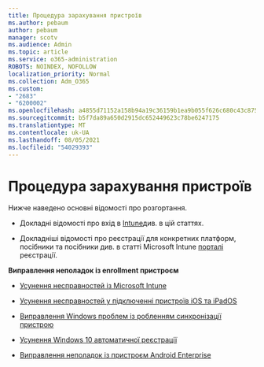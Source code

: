 ```yaml
---
title: Процедура зарахування пристроїв
ms.author: pebaum
author: pebaum
manager: scotv
ms.audience: Admin
ms.topic: article
ms.service: o365-administration
ROBOTS: NOINDEX, NOFOLLOW
localization_priority: Normal
ms.collection: Adm_O365
ms.custom:
- "2683"
- "6200002"
ms.openlocfilehash: a4855d71152a158b94a19c36159b1ea9b055f626c680c43c875de1f258329c96
ms.sourcegitcommit: b5f7da89a650d2915dc652449623c78be6247175
ms.translationtype: MT
ms.contentlocale: uk-UA
ms.lasthandoff: 08/05/2021
ms.locfileid: "54029393"
---
```

# <a name="how-to-enroll-devices"></a>Процедура зарахування пристроїв

Нижче наведено основні відомості про розгортання.

- Докладні відомості про вхід в [Intune](https://docs.microsoft.com/mem/intune/enrollment/device-enrollment)див. в цій статтях.

- Докладніші відомості про реєстрації для конкретних платформ, посібники та посібники див. в статті Microsoft Intune [порталі](https://docs.microsoft.com/mem/intune/enrollment/) реєстрації.

**Виправлення неполадок із enrollment пристроєм**

- [Усунення несправностей із Microsoft Intune](https://docs.microsoft.com/mem/intune/enrollment/troubleshoot-device-enrollment-in-intune)

- [Усунення несправностей у підключенні пристроїв iOS та iPadOS](https://docs.microsoft.com/mem/intune/enrollment/troubleshoot-ios-enrollment-errors)

- [Виправлення Windows проблем із робленням синхронізації пристрою](https://docs.microsoft.com/mem/intune/enrollment/troubleshoot-windows-enrollment-errors)

- [Усунення Windows 10 автоматичної реєстрації](https://docs.microsoft.com/mem/intune/enrollment/troubleshoot-windows-auto-enrollment)

- [Виправлення неполадок із пристроєм Android Enterprise](https://docs.microsoft.com/mem/intune/enrollment/troubleshoot-android-enrollment)



